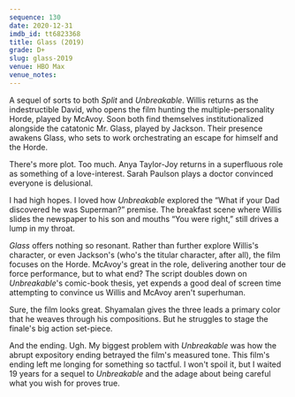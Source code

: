 ```yaml
---
sequence: 130
date: 2020-12-31
imdb_id: tt6823368
title: Glass (2019)
grade: D+
slug: glass-2019
venue: HBO Max
venue_notes:
---
```


A sequel of sorts to both <span data-imdb-id="tt4972582">_Split_</span> and <span data-imdb-id="tt0217869">_Unbreakable_</span>. Willis returns as the indestructible David, who opens the film hunting the multiple-personality Horde, played by McAvoy. Soon both find themselves institutionalized alongside the catatonic Mr. Glass, played by Jackson. Their presence awakens Glass, who sets to work orchestrating an escape for himself and the Horde.

<!-- end -->

There's more plot. Too much. Anya Taylor-Joy returns in a superfluous role as something of a love-interest. Sarah Paulson plays a doctor convinced everyone is delusional.

I had high hopes. I loved how _Unbreakable_ explored the “What if your Dad discovered he was Superman?” premise. The breakfast scene where Willis slides the newspaper to his son and mouths “You were right,” still drives a lump in my throat.

_Glass_ offers nothing so resonant. Rather than further explore Willis's character, or even Jackson's (who's the titular character, after all), the film focuses on the Horde. McAvoy's great in the role, delivering another tour de force performance, but to what end? The script doubles down on _Unbreakable_'s comic-book thesis, yet expends a good deal of screen time attempting to convince us Willis and McAvoy aren't superhuman.

Sure, the film looks great. Shyamalan gives the three leads a primary color that he weaves through his compositions. But he struggles to stage the finale's big action set-piece.

And the ending. Ugh. My biggest problem with _Unbreakable_ was how the abrupt expository ending betrayed the film's measured tone. This film's ending left me longing for something so tactful. I won't spoil it, but I waited 19 years for a sequel to _Unbreakable_ and the adage about being careful what you wish for proves true.
